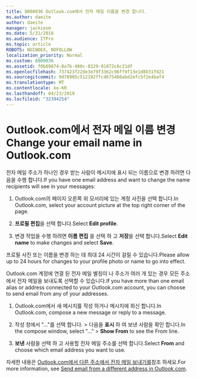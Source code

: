 ```yaml
---
title: 8000036 Outlook.com에서 전자 메일 이름을 변경 합니다.
ms.author: daeite
author: daeite
manager: jackiesm
ms.date: 5/31/2018
ms.audience: ITPro
ms.topic: article
ROBOTS: NOINDEX, NOFOLLOW
localization_priority: Normal
ms.custom: 8000036
ms.assetid: f0b69874-8a7b-480c-8329-01872c6c21df
ms.openlocfilehash: 737423f22de3e79f3362c96ff9f13e1d8b31fd21
ms.sourcegitcommit: 9d78905c512192ffc4675468abd2efc5f2e4baf4
ms.translationtype: MT
ms.contentlocale: ko-KR
ms.lasthandoff: 04/23/2019
ms.locfileid: "32394254"
---
```

# <a name="change-your-email-name-in-outlookcom"></a><span data-ttu-id="65c8d-102">Outlook.com에서 전자 메일 이름 변경</span><span class="sxs-lookup"><span data-stu-id="65c8d-102">Change your email name in Outlook.com</span></span>

<span data-ttu-id="65c8d-103">전자 메일 주소가 하나인 경우 받는 사람이 메시지에 표시 되는 이름으로 변경 하려면 다음을 수행 합니다.</span><span class="sxs-lookup"><span data-stu-id="65c8d-103">If you have one email address and want to change the name recipients will see in your messages:</span></span>
  
1. <span data-ttu-id="65c8d-104">Outlook.com의 페이지 오른쪽 위 모서리에 있는 계정 사진을 선택 합니다.</span><span class="sxs-lookup"><span data-stu-id="65c8d-104">In Outlook.com, select your account picture at the top right corner of the page.</span></span>
    
2. <span data-ttu-id="65c8d-105">**프로필 편집**을 선택 합니다.</span><span class="sxs-lookup"><span data-stu-id="65c8d-105">Select **Edit profile**.</span></span> 
    
3. <span data-ttu-id="65c8d-106">변경 작업을 수행 하려면 **이름 편집** 을 선택 하 고 **저장**을 선택 합니다.</span><span class="sxs-lookup"><span data-stu-id="65c8d-106">Select **Edit name** to make changes and select **Save**.</span></span> 
    
<span data-ttu-id="65c8d-107">프로필 사진 또는 이름을 변경 하는 데 최대 24 시간이 걸릴 수 있습니다.</span><span class="sxs-lookup"><span data-stu-id="65c8d-107">Please allow up to 24 hours for changes to your profile photo or name to go into effect.</span></span>
  
<span data-ttu-id="65c8d-108">Outlook.com 계정에 연결 된 전자 메일 별칭이 나 주소가 여러 개 있는 경우 모든 주소에서 전자 메일을 보내도록 선택할 수 있습니다.</span><span class="sxs-lookup"><span data-stu-id="65c8d-108">If you have more than one email alias or address connected to your Outlook.com account, you can choose to send email from any of your addresses.</span></span>
  
1. <span data-ttu-id="65c8d-109">Outlook.com에서 새 메시지를 작성 하거나 메시지에 회신 합니다.</span><span class="sxs-lookup"><span data-stu-id="65c8d-109">In Outlook.com, compose a new message or reply to a message.</span></span>
    
2. <span data-ttu-id="65c8d-110">작성 창에서 "..."를 선택 합니다. \> 다음을 **표시** 하 여 보낸 사람을 확인 합니다.</span><span class="sxs-lookup"><span data-stu-id="65c8d-110">In the compose window, select "..." \> **Show From** to see the From line.</span></span> 
    
3. <span data-ttu-id="65c8d-111">**보낸** 사람을 선택 하 고 사용할 전자 메일 주소를 선택 합니다.</span><span class="sxs-lookup"><span data-stu-id="65c8d-111">Select **From** and choose which email address you want to use.</span></span> 
    
<span data-ttu-id="65c8d-112">자세한 내용은 [Outlook.com에서 다른 주소에서 전자 메일 보내기를](https://go.microsoft.com/fwlink/p/?linkid=2001701&amp;clcid=0x409)참조 하세요.</span><span class="sxs-lookup"><span data-stu-id="65c8d-112">For more information, see [Send email from a different address in Outlook.com](https://go.microsoft.com/fwlink/p/?linkid=2001701&amp;clcid=0x409).</span></span>
  

